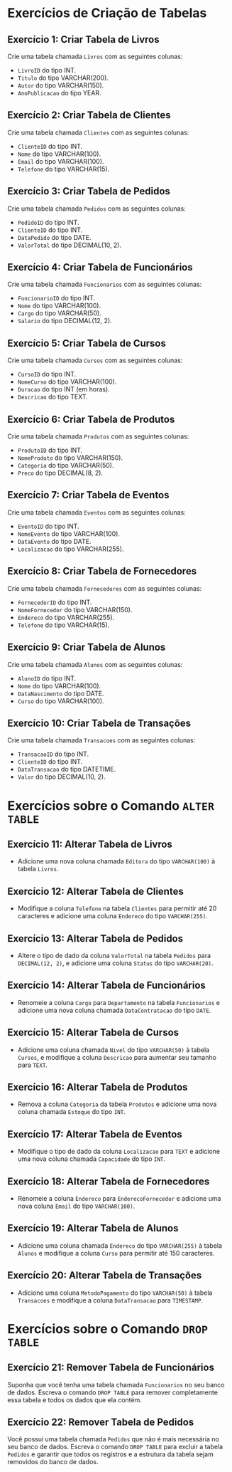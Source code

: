 # Exercícios de Criação de Tabelas

## Exercício 1: Criar Tabela de Livros
Crie uma tabela chamada `Livros` com as seguintes colunas:
- `LivroID` do tipo INT.
- `Titulo` do tipo VARCHAR(200).
- `Autor` do tipo VARCHAR(150).
- `AnoPublicacao` do tipo YEAR.

## Exercício 2: Criar Tabela de Clientes
Crie uma tabela chamada `Clientes` com as seguintes colunas:
- `ClienteID` do tipo INT.
- `Nome` do tipo VARCHAR(100).
- `Email` do tipo VARCHAR(100).
- `Telefone` do tipo VARCHAR(15).

## Exercício 3: Criar Tabela de Pedidos
Crie uma tabela chamada `Pedidos` com as seguintes colunas:
- `PedidoID` do tipo INT.
- `ClienteID` do tipo INT.
- `DataPedido` do tipo DATE.
- `ValorTotal` do tipo DECIMAL(10, 2).

## Exercício 4: Criar Tabela de Funcionários
Crie uma tabela chamada `Funcionarios` com as seguintes colunas:
- `FuncionarioID` do tipo INT.
- `Nome` do tipo VARCHAR(100).
- `Cargo` do tipo VARCHAR(50).
- `Salario` do tipo DECIMAL(12, 2).

## Exercício 5: Criar Tabela de Cursos
Crie uma tabela chamada `Cursos` com as seguintes colunas:
- `CursoID` do tipo INT.
- `NomeCurso` do tipo VARCHAR(100).
- `Duracao` do tipo INT (em horas).
- `Descricao` do tipo TEXT.

## Exercício 6: Criar Tabela de Produtos
Crie uma tabela chamada `Produtos` com as seguintes colunas:
- `ProdutoID` do tipo INT.
- `NomeProduto` do tipo VARCHAR(150).
- `Categoria` do tipo VARCHAR(50).
- `Preco` do tipo DECIMAL(8, 2).

## Exercício 7: Criar Tabela de Eventos
Crie uma tabela chamada `Eventos` com as seguintes colunas:
- `EventoID` do tipo INT.
- `NomeEvento` do tipo VARCHAR(100).
- `DataEvento` do tipo DATE.
- `Localizacao` do tipo VARCHAR(255).

## Exercício 8: Criar Tabela de Fornecedores
Crie uma tabela chamada `Fornecedores` com as seguintes colunas:
- `FornecedorID` do tipo INT.
- `NomeFornecedor` do tipo VARCHAR(150).
- `Endereco` do tipo VARCHAR(255).
- `Telefone` do tipo VARCHAR(15).

## Exercício 9: Criar Tabela de Alunos
Crie uma tabela chamada `Alunos` com as seguintes colunas:
- `AlunoID` do tipo INT.
- `Nome` do tipo VARCHAR(100).
- `DataNascimento` do tipo DATE.
- `Curso` do tipo VARCHAR(100).

## Exercício 10: Criar Tabela de Transações
Crie uma tabela chamada `Transacoes` com as seguintes colunas:
- `TransacaoID` do tipo INT.
- `ClienteID` do tipo INT.
- `DataTransacao` do tipo DATETIME.
- `Valor` do tipo DECIMAL(10, 2).


# Exercícios sobre o Comando `ALTER TABLE`

## Exercício 11: Alterar Tabela de Livros
- Adicione uma nova coluna chamada `Editora` do tipo `VARCHAR(100)` à tabela `Livros`.

## Exercício 12: Alterar Tabela de Clientes
- Modifique a coluna `Telefone` na tabela `Clientes` para permitir até 20 caracteres e adicione uma coluna `Endereco` do tipo `VARCHAR(255)`.

## Exercício 13: Alterar Tabela de Pedidos
- Altere o tipo de dado da coluna `ValorTotal` na tabela `Pedidos` para `DECIMAL(12, 2)`, e adicione uma coluna `Status` do tipo `VARCHAR(20)`.

## Exercício 14: Alterar Tabela de Funcionários
- Renomeie a coluna `Cargo` para `Departamento` na tabela `Funcionarios` e adicione uma nova coluna chamada `DataContratacao` do tipo `DATE`.

## Exercício 15: Alterar Tabela de Cursos
- Adicione uma coluna chamada `Nivel` do tipo `VARCHAR(50)` à tabela `Cursos`, e modifique a coluna `Descricao` para aumentar seu tamanho para `TEXT`.

## Exercício 16: Alterar Tabela de Produtos
- Remova a coluna `Categoria` da tabela `Produtos` e adicione uma nova coluna chamada `Estoque` do tipo `INT`.

## Exercício 17: Alterar Tabela de Eventos
- Modifique o tipo de dado da coluna `Localizacao` para `TEXT` e adicione uma nova coluna chamada `Capacidade` do tipo `INT`.

## Exercício 18: Alterar Tabela de Fornecedores
- Renomeie a coluna `Endereco` para `EnderecoFornecedor` e adicione uma nova coluna `Email` do tipo `VARCHAR(100)`.

## Exercício 19: Alterar Tabela de Alunos
- Adicione uma coluna chamada `Endereco` do tipo `VARCHAR(255)` à tabela `Alunos` e modifique a coluna `Curso` para permitir até 150 caracteres.

## Exercício 20: Alterar Tabela de Transações
- Adicione uma coluna `MetodoPagamento` do tipo `VARCHAR(50)` à tabela `Transacoes` e modifique a coluna `DataTransacao` para `TIMESTAMP`.

# Exercícios sobre o Comando `DROP TABLE`

## Exercício 21: Remover Tabela de Funcionários
Suponha que você tenha uma tabela chamada `Funcionarios` no seu banco de dados. Escreva o comando `DROP TABLE` para remover completamente essa tabela e todos os dados que ela contém.

## Exercício 22: Remover Tabela de Pedidos
Você possui uma tabela chamada `Pedidos` que não é mais necessária no seu banco de dados. Escreva o comando `DROP TABLE` para excluir a tabela `Pedidos` e garantir que todos os registros e a estrutura da tabela sejam removidos do banco de dados.
